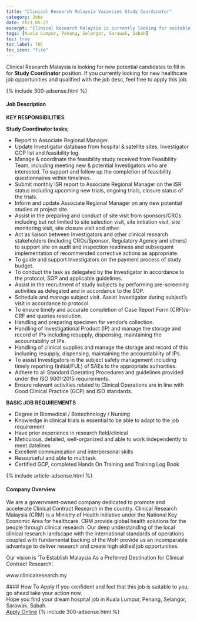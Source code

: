 ```yaml
---
title: "Clinical Research Malaysia Vacancies Study Coordinator" 
category: Jobs 
date: 2021-05-27 
excerpt: "Clinical Research Malaysia is currently looking for suitable person to fill in the Study Coordinator which positioned at Kuala Lumpur, Penang, Selangor, Sarawak, Sabah" 
tags: [Kuala Lumpur, Penang, Selangor, Sarawak, Sabah] 
toc: true 
toc_label: TOC 
toc_icon: "fire" 
--- 
```


<p>Clinical Research Malaysia is looking for new potential candidates to fill in for <b>Study Coordinator</b> position. If you currently looking for new healthcare job opportunities and qualified with the job desc, feel free to apply this job.
</p>{% include 300-adsense.html %} 
<div><div><h4>Job Description</h4></div><div><div><span><div><p><strong>KEY RESPONSIBILITIES</strong></p><p><strong>Study Coordinator tasks;</strong></p><ul><li>Report to Associate Regional Manager.</li><li>Update Investigator database from hospital &amp; satellite sites, Investigator GCP list and feasibility log.</li><li>Manage &amp; coordinate the feasibility study received from Feasibility Team, including meeting new &amp; potential Investigators who are interested. To support and follow up the completion of feasibility questionnaires within timelines.</li><li>Submit monthly ISR report to Associate Regional Manager on the ISR status including upcoming new trials, ongoing trials, closure status of the trials.</li><li>Inform and update Associate Regional Manager on any new potential studies at project site.</li><li>Assist in the preparing and conduct of site visit from sponsors/CROs including but not limited to site selection visit, site initiation visit, site monitoring visit, site closure visit and other.</li><li>Act as liaison between Investigators and other clinical research stakeholders (including CROs/Sponsor, Regulatory Agency and others) to support site on audit and inspection readiness and subsequent implementation of recommended corrective actions as appropriate.</li><li>To guide and support Investigators on the payment process of study budget.</li><li>To conduct the task as delegated by the Investigator in accordance to the protocol, SOP and applicable guidelines.</li><li>Assist in the recruitment of study subjects by performing pre-screening activities as delegated and in accordance to the SOP.</li><li>Schedule and manage subject visit. Assist Investigator during subject&#8217;s visit in accordance to protocol.</li><li>To ensure timely and accurate completion of Case Report Form (CRF)/e-CRF and queries resolution.</li><li>Handling and preparing specimen for vendor&#8217;s collection.</li><li>Handling of Investigational Product (IP) and manage the storage and record of IPs including resupply, dispensing, maintaining the accountability of IPs.</li><li>Handling of clinical supplies and manage the storage and record of this including resupply, dispensing, maintaining the accountability of IPs.</li><li>To assist Investigators in the subject safety management including timely reporting (Initial/FUL) of SAEs to the appropriate authorities.</li><li>Adhere to all Standard Operating Procedures and guidelines provided under the ISO 9001:2015 requirements.</li><li>Ensure relevant activities related to Clinical Operations are in line with Good Clinical Practice (GCP) and ISO standards.</li></ul><p><strong>BASIC JOB</strong> <strong>REQUIREMENTS</strong></p><ul><li>Degree in Biomedical / Biotechnology / Nursing</li><li>Knowledge in clinical trials is essential to be able to adapt to the job requirement</li><li>Have prior experience in research field/clinical</li><li>Meticulous, detailed, well-organized and able to work independently to meet datelines</li><li>Excellent communication and interpersonal skills</li><li>Resourceful and able to multitask</li><li>Certified GCP, completed Hands On Training and Training Log Book</li></ul></div></span></div></div></div> 
{% include article-adsense.html %} 
<div><div><h4>Company Overview</h4></div><div><div><span><div><p>We are a government-owned company dedicated to promote and accelerate Clinical Contract Research in the country. Clinical Research Malaysia (CRM) is a Ministry of Health initiative under&#160;the National Key Economic Area for healthcare. CRM provide global health solutions for the people through clinical research. Our deep understanding of the local clinical research landscape with the international standards of operations coupled with fundamental backing of the MoH provide us an incomparable advantage to deliver research and create high skilled job opportunities.</p><p>Our vision is &#8216;To Establish Malaysia As a Preferred Destination for Clinical Contract Research&#8217;.</p><p>www.clinicalresearch.my</p></div></span></div></div></div> 
#### How To Apply 
If you confident and feel that this job is suitable to you, go ahead take your action now. <br/> 
Hope you find your dream hospital job in Kuala Lumpur, Penang, Selangor, Sarawak, Sabah. <br/> 
<a href="https://www.jobstreet.com.my/en/job/study-coordinator-4575118?jobId=jobstreet-my-job-4575118" class="btn btn--warning" target="_blank" rel="nofollow noopenner">Apply Online</a> 
{% include 300-adsense.html %} 